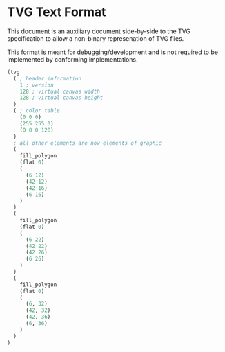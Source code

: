 # TVG Text Format

This document is an auxiliary document side-by-side to the TVG specification to allow a non-binary represenation of TVG files.

This format is meant for debugging/development and is not required to be implemented by conforming implementations.

```lisp
(tvg
  ( ; header information
    1 ; version
    128 ; virtual canvas width 
    128 ; virtual canvas height
  )
  ( ; color table
    (0 0 0)
    (255 255 0)
    (0 0 0 128)
  )
  ; all other elements are now elements of graphic
  (
    fill_polygon
    (flat 0)
    (
      (6 12)
      (42 12)
      (42 16)
      (6 16)
    )
  )
  (
    fill_polygon
    (flat 0)
    (
      (6 22)
      (42 22)
      (42 26)
      (6 26)
    )
  )
  (
    fill_polygon
    (flat 0)
    (
      (6, 32)
      (42, 32)
      (42, 36)
      (6, 36)
    )
  ) 
)
```